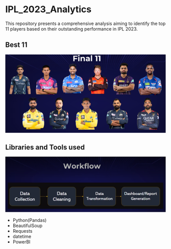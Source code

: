 # IPL_2023_Analytics
This repository presents a comprehensive analysis aiming to identify the top 11 players based on their outstanding performance in IPL 2023.

## Best 11
<p align="center">
    <img src="https://github.com/KirandeepMarala/IPL_2023_Analytics/blob/main/Best_11.png" width="600">
</p>

## Libraries and Tools used
<p align="center">
    <img src="https://github.com/KirandeepMarala/IPL_2023_Analytics/blob/main/workflow.png" width="600">
</p>

- Python(Pandas)
- BeautifulSoup
- Requests
- datetime
- PowerBI
